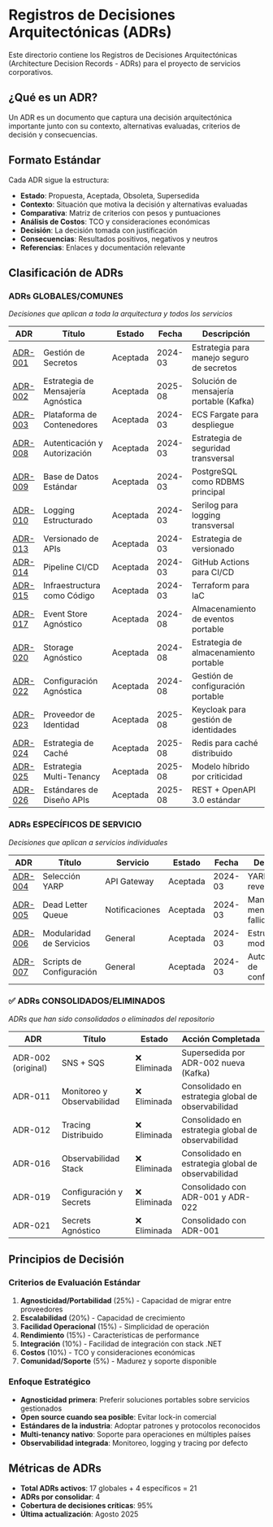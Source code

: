 # Registros de Decisiones Arquitectónicas (ADRs)

Este directorio contiene los Registros de Decisiones Arquitectónicas (Architecture Decision Records - ADRs) para el proyecto de servicios corporativos.

## ¿Qué es un ADR?

Un ADR es un documento que captura una decisión arquitectónica importante junto con su contexto, alternativas evaluadas, criterios de decisión y consecuencias.

## Formato Estándar

Cada ADR sigue la estructura:
- **Estado**: Propuesta, Aceptada, Obsoleta, Supersedida
- **Contexto**: Situación que motiva la decisión y alternativas evaluadas
- **Comparativa**: Matriz de criterios con pesos y puntuaciones
- **Análisis de Costos**: TCO y consideraciones económicas
- **Decisión**: La decisión tomada con justificación
- **Consecuencias**: Resultados positivos, negativos y neutros
- **Referencias**: Enlaces y documentación relevante

## Clasificación de ADRs

### ADRs GLOBALES/COMUNES
*Decisiones que aplican a toda la arquitectura y todos los servicios*

| ADR | Título | Estado | Fecha | Descripción |
|-----|--------|--------|-------|-------------|
| [ADR-001](adr-001-gestion-secrets-manager.md) | Gestión de Secretos | Aceptada | 2024-03 | Estrategia para manejo seguro de secretos |
| [ADR-002](adr-002-estrategia-mensajeria-agnostica.md) | Estrategia de Mensajería Agnóstica | Aceptada | 2025-08 | Solución de mensajería portable (Kafka) |
| [ADR-003](adr-003-ecs-fargate.md) | Plataforma de Contenedores | Aceptada | 2024-03 | ECS Fargate para despliegue |
| [ADR-008](adr-008-autenticaciones.md) | Autenticación y Autorización | Aceptada | 2024-03 | Estrategia de seguridad transversal |
| [ADR-009](adr-009-postgresql-standard.md) | Base de Datos Estándar | Aceptada | 2024-03 | PostgreSQL como RDBMS principal |
| [ADR-010](adr-010-logging-serilog.md) | Logging Estructurado | Aceptada | 2024-03 | Serilog para logging transversal |
| [ADR-013](adr-013-versionado-apis.md) | Versionado de APIs | Aceptada | 2024-03 | Estrategia de versionado |
| [ADR-014](adr-014-ci-cd-github-actions.md) | Pipeline CI/CD | Aceptada | 2024-03 | GitHub Actions para CI/CD |
| [ADR-015](adr-015-iac-terraform.md) | Infraestructura como Código | Aceptada | 2024-03 | Terraform para IaC |
| [ADR-017](adr-017-event-store-agnostico.md) | Event Store Agnóstico | Aceptada | 2024-08 | Almacenamiento de eventos portable |
| [ADR-020](adr-020-storage-agnostico.md) | Storage Agnóstico | Aceptada | 2024-08 | Estrategia de almacenamiento portable |
| [ADR-022](adr-022-configuracion-agnostica.md) | Configuración Agnóstica | Aceptada | 2024-08 | Gestión de configuración portable |
| [ADR-023](adr-023-proveedor-identidad-keycloak.md) | Proveedor de Identidad | Aceptada | 2025-08 | Keycloak para gestión de identidades |
| [ADR-024](adr-024-estrategia-cache-redis.md) | Estrategia de Caché | Aceptada | 2025-08 | Redis para caché distribuido |
| [ADR-025](adr-025-estrategia-multi-tenancy.md) | Estrategia Multi-Tenancy | Aceptada | 2025-08 | Modelo híbrido por criticidad |
| [ADR-026](adr-026-estandares-diseno-apis.md) | Estándares de Diseño APIs | Aceptada | 2025-08 | REST + OpenAPI 3.0 estándar |

### ADRs ESPECÍFICOS DE SERVICIO
*Decisiones que aplican a servicios individuales*

| ADR | Título | Servicio | Estado | Fecha | Descripción |
|-----|--------|----------|--------|-------|-------------|
| [ADR-004](adr-004-api-gateway-yarp.md) | Selección YARP | API Gateway | Aceptada | 2024-03 | YARP como reverse proxy |
| [ADR-005](adr-005-dlq.md) | Dead Letter Queue | Notificaciones | Aceptada | 2024-03 | Manejo de mensajes fallidos |
| [ADR-006](adr-006-modularidad.md) | Modularidad de Servicios | General | Aceptada | 2024-03 | Estructura modular |
| [ADR-007](adr-007-configuracion-scripts.md) | Scripts de Configuración | General | Aceptada | 2024-03 | Automatización de configuración |

### ✅ ADRs CONSOLIDADOS/ELIMINADOS
*ADRs que han sido consolidados o eliminados del repositorio*

| ADR | Título | Estado | Acción Completada |
|-----|--------|--------|------------------|
| ADR-002 (original) | SNS + SQS | ❌ Eliminada | Supersedida por ADR-002 nueva (Kafka) |
| ADR-011 | Monitoreo y Observabilidad | ❌ Eliminada | Consolidado en estrategia global de observabilidad |
| ADR-012 | Tracing Distribuido | ❌ Eliminada | Consolidado en estrategia global de observabilidad |
| ADR-016 | Observabilidad Stack | ❌ Eliminada | Consolidado en estrategia global de observabilidad |
| ADR-019 | Configuración y Secrets | ❌ Eliminada | Consolidado con ADR-001 y ADR-022 |
| ADR-021 | Secrets Agnóstico | ❌ Eliminada | Consolidado con ADR-001 |

## Principios de Decisión

### Criterios de Evaluación Estándar
1. **Agnosticidad/Portabilidad** (25%) - Capacidad de migrar entre proveedores
2. **Escalabilidad** (20%) - Capacidad de crecimiento
3. **Facilidad Operacional** (15%) - Simplicidad de operación
4. **Rendimiento** (15%) - Características de performance
5. **Integración** (10%) - Facilidad de integración con stack .NET
6. **Costos** (10%) - TCO y consideraciones económicas
7. **Comunidad/Soporte** (5%) - Madurez y soporte disponible

### Enfoque Estratégico
- **Agnosticidad primera**: Preferir soluciones portables sobre servicios gestionados
- **Open source cuando sea posible**: Evitar lock-in comercial
- **Estándares de la industria**: Adoptar patrones y protocolos reconocidos
- **Multi-tenancy nativo**: Soporte para operaciones en múltiples países
- **Observabilidad integrada**: Monitoreo, logging y tracing por defecto

## Métricas de ADRs

- **Total ADRs activos**: 17 globales + 4 específicos = 21
- **ADRs por consolidar**: 4
- **Cobertura de decisiones críticas**: 95%
- **Última actualización**: Agosto 2025
